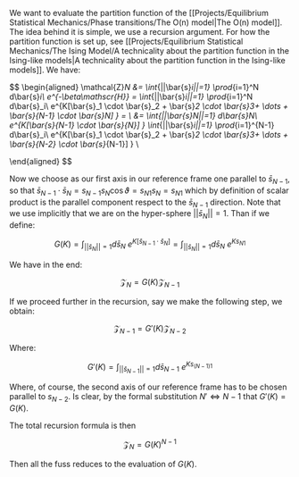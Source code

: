 We want to evaluate the partition function of the [[Projects/Equilibrium Statistical Mechanics/Phase transitions/The O(n) model|The O(n) model]].
The idea behind it is simple, we use a recursion argument. For how the partition function is set up, see [[Projects/Equilibrium Statistical Mechanics/The Ising Model/A technicality about the partition function in the Ising-like models|A technicality about the partition function in the Ising-like models]].
We have:

$$
\begin{aligned}
\mathcal{Z}_N &= \int_{||\bar{s}_i||=1} \prod_{i=1}^N d\bar{s}_i\ e^{-\beta\mathscr{H}} = \int_{||\bar{s}_i||=1} \prod_{i=1}^N d\bar{s}_i\ e^{K[\bar{s}_1 \cdot \bar{s}_2 + \bar{s}_2 \cdot \bar{s}_3+ \dots + \bar{s}_{N-1} \cdot \bar{s}_N] } = \\
&= \int_{||\bar{s}_N||=1} d\bar{s}_N\ e^{K[\bar{s}_{N-1} \cdot \bar{s}_{N}] } \int_{||\bar{s}_i||=1} \prod_{i=1}^{N-1} d\bar{s}_i\ e^{K[\bar{s}_1 \cdot \bar{s}_2 + \bar{s}_2 \cdot \bar{s}_3+ \dots + \bar{s}_{N-2} \cdot \bar{s}_{N-1}] }  \\

\end{aligned}
$$

Now we choose as our first axis in our reference frame one parallel to $\bar{s}_{N-1}$, so that $\bar{s}_{N-1} \cdot \bar{s}_{N} = s_{N-1}s_N\cos\vartheta = s_{N1}s_N =s_{N1}$ which by definition of scalar product is the parallel component respect to the $\bar{s}_{N-1}$ direction. Note that we use implicitly that we are on the hyper-sphere $||\bar{s}_N||=1$.
Than if we define:

$$ G(K) = \int_{||\bar{s}_N||=1} d\bar{s}_N\ e^{K[\bar{s}_{N-1} \cdot \bar{s}_{N}] } = \int_{||\bar{s}_N||=1} d\bar{s}_N\ e^{Ks_{N1}}  $$

We have in the end:

$$ \mathcal{Z}_N = G(K) \mathcal{Z}_{N-1} $$

If we proceed further in the recursion, say we make the following step, we obtain:

$$ \mathcal{Z}_{N-1} = G'(K) \mathcal{Z}_{N-2} $$

Where:

$$ G'(K) = \int_{||\bar{s}_{N-1}||=1} d\bar{s}_{N-1}\ e^{Ks_{(N-1)1}} $$

Where, of course, the second axis of our reference frame has to be chosen parallel to ${s}_{N-2}$. Is clear, by the formal substitution $N' \iff N-1$ that $G'(K) = G(K)$.

The total recursion formula is then

$$ \mathcal{Z}_N = G(K)^{N-1} $$

Then all the fuss reduces to the evaluation of $G(K)$.


